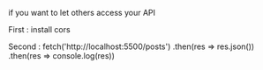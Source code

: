 if you want to let others access your API

First : install cors

Second : fetch('http://localhost:5500/posts')
          .then(res => res.json())
          .then(res => console.log(res))
